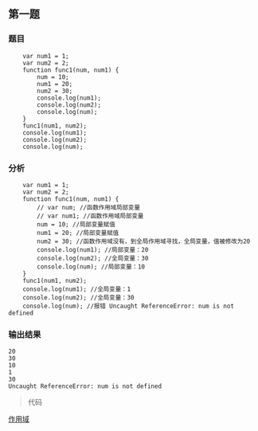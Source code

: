 ## 第一题

### 题目
```
    var num1 = 1;
    var num2 = 2;
    function func1(num, num1) {
        num = 10;
        num1 = 20;
        num2 = 30;
        console.log(num1);
        console.log(num2);
        console.log(num);
    }
    func1(num1, num2);
    console.log(num1);
    console.log(num2);
    console.log(num);
```
### 分析

```
    var num1 = 1;
    var num2 = 2;
    function func1(num, num1) {
        // var num; //函数作用域局部变量
        // var num1; //函数作用域局部变量
        num = 10; //局部变量赋值
        num1 = 20; //局部变量赋值
        num2 = 30; //函数作用域没有，到全局作用域寻找，全局变量，值被修改为20
        console.log(num1); //局部变量：20
        console.log(num2); //全局变量：30
        console.log(num); //局部变量：10
    }
    func1(num1, num2);
    console.log(num1); //全局变量：1
    console.log(num2); //全局变量：30
    console.log(num); //报错 Uncaught ReferenceError: num is not defined
```

### 输出结果

```
20 
30 
10
1
30
Uncaught ReferenceError: num is not defined
```

> 代码

[作用域](https://github.com/1071942338/web-interview-question/blob/main/src/%E4%BD%9C%E7%94%A8%E5%9F%9F.html)
